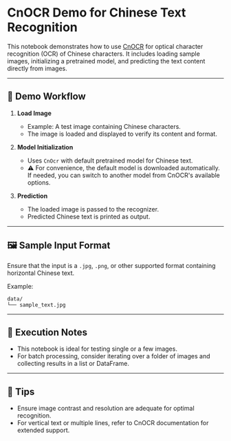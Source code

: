 # CnOCR Demo for Chinese Text Recognition

This notebook demonstrates how to use [CnOCR](https://github.com/breezedeus/CnOCR) for optical character recognition (OCR) of Chinese characters. It includes loading sample images, initializing a pretrained model, and predicting the text content directly from images.

---

## 🧪 Demo Workflow

1. **Load Image**
   - Example: A test image containing Chinese characters.
   - The image is loaded and displayed to verify its content and format.

2. **Model Initialization**
   - Uses `CnOcr` with default pretrained model for Chinese text.
   - ⚠️ For convenience, the default model is downloaded automatically. If needed, you can switch to another model from CnOCR's available options.

3. **Prediction**
   - The loaded image is passed to the recognizer.
   - Predicted Chinese text is printed as output.

---

## 🖼️ Sample Input Format

Ensure that the input is a `.jpg`, `.png`, or other supported format containing horizontal Chinese text.

Example:

```
data/
└── sample_text.jpg
```

---

## 🧭 Execution Notes

- This notebook is ideal for testing single or a few images.
- For batch processing, consider iterating over a folder of images and collecting results in a list or DataFrame.

---

## 📌 Tips

- Ensure image contrast and resolution are adequate for optimal recognition.
- For vertical text or multiple lines, refer to CnOCR documentation for extended support.
